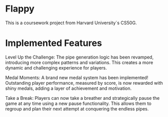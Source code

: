 # Flappy
This is a coursework project from Harvard University`s CS50G.

# Implemented Features
Level Up the Challenge: The pipe generation logic has been revamped, introducing more complex patterns and variations. This creates a more dynamic and challenging experience for players.

Medal Moments: A brand new medal system has been implemented! Outstanding player performance, measured by score, is now rewarded with shiny medals, adding a layer of achievement and motivation.

Take a Break: Players can now take a breather and strategically pause the game at any time using a new pause functionality. This allows them to regroup and plan their next attempt at conquering the endless pipes.
